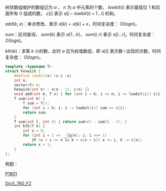 树状数组维护的数组记为 $a$ ， $n$ 为 $a$ 中元素的个数， $lowbit(i)$ 表示最低位 $1$ 和后面所有 $0$ 组成的数， $c[i]$ 表示 $a[i-lowbit(i)+1...i]$ 的和。

$add(k, x)$：单点修改，表示 $a[k]=a[k]+x$，时间复杂度： $O(logn)$。

$sum$：区间查询， $sum(k)$ 表示 $a[1...k]$， $sum(l, r)$ 表示 $a[l...r]$，时间复杂度： $O(logn)$。

$kth(k)$：求第 $k$ 小的数，此时 $a$ 应为权值数组，即 $a[i]$ 表示数 $i$ 出现的次数，时间复杂度： $O(logn)$。

```c++
template <typename T>
struct Fenwick {
    #define lowbit(x) (x & -x)
    int n;
    vector<T> c;
    Fenwick(int n) : n(n - 1), c(n) {}
    void add(int k, T x) { for (int i = k; i <= n; i += lowbit(i)) c[i] += x; }
    T sum(int k) {
        T sum = T();
        for (int i = k; i; i -= lowbit(i)) sum += c[i];
        return sum;
    }
    T sum(int l, int r) { return sum(r) - sum(l - 1); }
    int kth(T k) {
        int x = 0;
        for (int i = 1 << __lg(n); i; i >>= 1)
            if (x + i <= n && k > c[x + i]) x += i, k -= c[x];
        return x + 1;
    }
};
```

例题：

[P1801](https://www.luogu.com.cn/problem/P1801)

[Div3_780_F2](https://codeforces.com/contest/1660/problem/F2)
